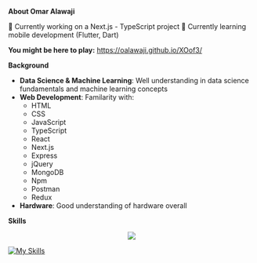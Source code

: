 **About Omar Alawaji**

🔭 Currently working on a Next.js - TypeScript project
🌱 Currently learning mobile development (Flutter, Dart)

**You might be here to play:** https://oalawaji.github.io/XOof3/

**Background**

<ul>
  <li><strong>Data Science & Machine Learning</strong>: Well understanding in data science fundamentals and machine learning concepts</li>
  <li><strong>Web Development</strong>: Familarity with:
    <ul>
      <li>HTML</li>
      <li>CSS</li>
      <li>JavaScript</li>
      <li>TypeScript</li>
      <li>React</li>
      <li>Next.js</li>
      <li>Express</li>
      <li>jQuery</li>
      <li>MongoDB</li>
      <li>Npm</li>
      <li>Postman</li>
      <li>Redux</li>
    </ul>
  </li>
  <li><strong>Hardware</strong>: Good understanding of hardware overall</li>
</ul>

**Skills**

<p align="center">
  <a href="https://skillicons.dev">
    <img src="https://skillicons.dev/icons?i=js,ts,html,css,py,react,cs,express,firebase,git,github,jquery,mongodb,nextjs,npm,postgres,postman,redux,vscode,figma,ps" />
  </a>
</p>

[![My Skills](https://skillicons.dev)](https://skillicons.dev)
